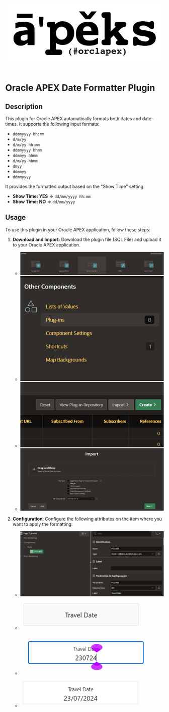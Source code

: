 <div style="text-align: center;">
  <img src="static/apeks.png" alt="apeks" />
</div>
</br>

# Oracle APEX Date Formatter Plugin

## Description

This plugin for Oracle APEX automatically formats both dates and date-times. It supports the following input formats:

- `ddmmyyyy hh:mm`
- `d/m/yy`
- `d/m/yy hh:mm`
- `ddmmyyyy hhmm`
- `ddmmyy hhmm`
- `d/m/yy hhmm`
- `dmyy`
- `ddmmyy`
- `ddmmyyyy`

It provides the formatted output based on the "Show Time" setting:

- **Show Time: YES** => `dd/mm/yyyy hh:mm`
- **Show Time: NO** => `dd/mm/yyyy`

## Usage

To use this plugin in your Oracle APEX application, follow these steps:

1. **Download and Import**: Download the plugin file (SQL File) and upload it to your Oracle APEX application.

   - ![alt text](static/image.png)
   - ![alt text](static/image-1.png)
   - ![alt text](static/image-2.png)
   - ![alt text](static/image-3.png)

2. **Configuration**: Configure the following attributes on the item where you want to apply the formatting:

   - ![alt text](static/image-4.png)
   - ![alt text](static/image-5.png)
   - ![alt text](static/image-6.png)
   - ![alt text](static/image-7.png)

